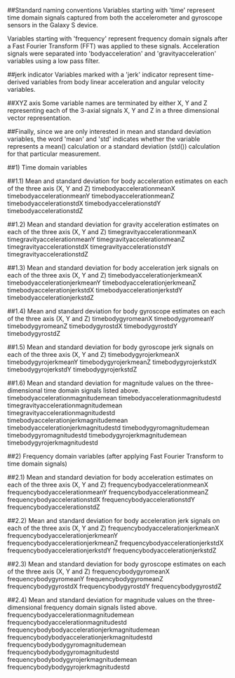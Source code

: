 ##Standard naming conventions
Variables starting with 'time' represent time domain signals captured from both the accelerometer and gyroscope sensors
in the Galaxy S device.

Variables starting with 'frequency' represent frequency domain signals after a Fast Fourier Transform (FFT) was applied to
these signals. Acceleration signals were separated into 'bodyacceleration' and 'gravityacceleration' variables using a 
low pass filter.

##jerk indicator
Variables marked with a 'jerk' indicator represent time-derived variables from body linear acceleration and angular velocity
variables.

##XYZ axis
Some variable names are terminated by either X, Y and Z representing each of the 3-axial signals X, Y and Z in a three 
dimensional vector representation.

##Finally, since we are only interested in mean and standard deviation variables, the word 'mean' and 'std' indicates whether
the variable represents a mean() calculation or a standard deviation (std()) calculation for that particular measurement.

##1) Time domain variables

##1.1) Mean and standard deviation for body acceleration estimates on each of the three axis (X, Y and Z)
timebodyaccelerationmeanX
timebodyaccelerationmeanY
timebodyaccelerationmeanZ
timebodyaccelerationstdX
timebodyaccelerationstdY
timebodyaccelerationstdZ

##1.2) Mean and standard deviation for gravity acceleration estimates on each of the three axis (X, Y and Z)
timegravityaccelerationmeanX
timegravityaccelerationmeanY
timegravityaccelerationmeanZ
timegravityaccelerationstdX
timegravityaccelerationstdY
timegravityaccelerationstdZ

##1.3) Mean and standard deviation for body acceleration jerk signals on each of the three axis (X, Y and Z)
timebodyaccelerationjerkmeanX
timebodyaccelerationjerkmeanY
timebodyaccelerationjerkmeanZ
timebodyaccelerationjerkstdX
timebodyaccelerationjerkstdY
timebodyaccelerationjerkstdZ

##1.4) Mean and standard deviation for body gyroscope estimates on each of the three axis (X, Y and Z)
timebodygyromeanX
timebodygyromeanY
timebodygyromeanZ
timebodygyrostdX
timebodygyrostdY
timebodygyrostdZ

##1.5) Mean and standard deviation for body gyroscope jerk signals on each of the three axis (X, Y and Z)
timebodygyrojerkmeanX
timebodygyrojerkmeanY
timebodygyrojerkmeanZ
timebodygyrojerkstdX
timebodygyrojerkstdY
timebodygyrojerkstdZ

##1.6) Mean and standard deviation for magnitude values on the three-dimensional time domain signals listed above.
timebodyaccelerationmagnitudemean
timebodyaccelerationmagnitudestd
timegravityaccelerationmagnitudemean
timegravityaccelerationmagnitudestd
timebodyaccelerationjerkmagnitudemean
timebodyaccelerationjerkmagnitudestd
timebodygyromagnitudemean
timebodygyromagnitudestd
timebodygyrojerkmagnitudemean
timebodygyrojerkmagnitudestd

##2) Frequency domain variables (after applying Fast Fourier Transform to time domain signals)

##2.1) Mean and standard deviation for body acceleration estimates on each of the three axis (X, Y and Z)
frequencybodyaccelerationmeanX
frequencybodyaccelerationmeanY
frequencybodyaccelerationmeanZ
frequencybodyaccelerationstdX
frequencybodyaccelerationstdY
frequencybodyaccelerationstdZ

##2.2) Mean and standard deviation for body acceleration jerk signals on each of the three axis (X, Y and Z)
frequencybodyaccelerationjerkmeanX
frequencybodyaccelerationjerkmeanY
frequencybodyaccelerationjerkmeanZ
frequencybodyaccelerationjerkstdX
frequencybodyaccelerationjerkstdY
frequencybodyaccelerationjerkstdZ

##2.3) Mean and standard deviation for body gyroscope estimates on each of the three axis (X, Y and Z)
frequencybodygyromeanX
frequencybodygyromeanY
frequencybodygyromeanZ
frequencybodygyrostdX
frequencybodygyrostdY
frequencybodygyrostdZ

##2.4) Mean and standard deviation for magnitude values on the three-dimensional frequency domain signals listed above.
frequencybodyaccelerationmagnitudemean
frequencybodyaccelerationmagnitudestd
frequencybodybodyaccelerationjerkmagnitudemean
frequencybodybodyaccelerationjerkmagnitudestd
frequencybodybodygyromagnitudemean
frequencybodybodygyromagnitudestd
frequencybodybodygyrojerkmagnitudemean
frequencybodybodygyrojerkmagnitudestd
